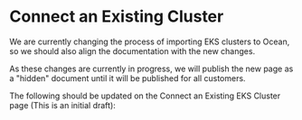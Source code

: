 # Connect an Existing Cluster

We are currently changing the process of importing EKS clusters to Ocean, so we should also align the documentation with the new changes.

As these changes are currently in progress, we will publish the new page as a "hidden" document until it will be published for all customers.

The following should be updated on the Connect an Existing EKS Cluster page (This is an initial draft):
